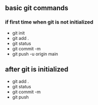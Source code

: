 ## basic git commands


### if first time when git is not initialized

 - git init
 - git add <filename> .
 - git status
 - git commit -m <message>
 - git push -u origin main

## after git is initialized

 - git add <filename> .
 - git status
 - git commit -m <message>
 - git push 